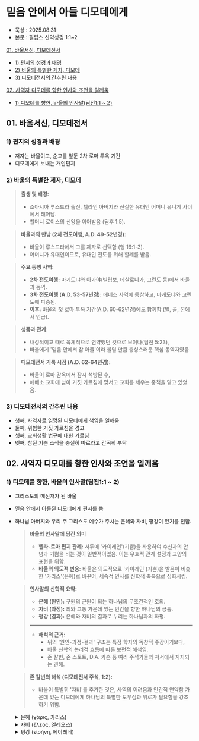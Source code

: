 # 믿음 안에서 아들 디모데에게

- 묵상 : 2025.08.31
- 본문 : 필립스 신약성경 1:1~2

[01. 바울서신, 디모데전서](#01-바울서신-디모데전서)
- [1) 편지의 성경과 배경](#1-편지의-성경과-배경)
- [2) 바울의 특별한 제자, 디모데](#2-바울의-특별한-제자-디모데)
- [3) 디모데전서의 간추린 내용](#3-디모데전서의-간추린-내용)

[02. 사역자 디모데를 향한 인사와 조언을 일깨움](#02-사역자-디모데를-향한-인사와-조언을-일깨움)
- [1) 디모데를 향한, 바울의 인사말(딤전1:1 ~ 2)](#1-디모데를-향한-바울의-인사말딤전11--2)

## 01. 바울서신, 디모데전서

### 1) 편지의 성경과 배경

- 저자는 바울이고, 순교를 앞둔 2차 로마 투옥 기간
- 디모데에게 보내는 개인편지

### 2) 바울의 특별한 제자, 디모데

> **출생 및 배경:**
>
> - 소아시아 루스드라 출신, 헬라인 아버지와 신실한 유대인 어머니 유니게 사이에서 태어남.
> - 할머니 로이스의 신앙을 이어받음 (딤후 1:5).

> **바울과의 만남 (2차 전도여행, A.D. 49-52년경):**
>
> - 바울이 루스드라에서 그를 제자로 선택함 (행 16:1-3).
> - 어머니가 유대인이므로, 유대인 전도를 위해 할례를 받음.

> **주요 동행 사역:**
>
> - **2차 전도여행:** 마게도냐와 아가야(빌립보, 데살로니가, 고린도 등)에서 바울과 동역.
> - **3차 전도여행 (A.D. 53-57년경):** 에베소 사역에 동참하고, 마게도냐와 고린도에 파송됨.
> - **이후:** 바울의 첫 로마 투옥 기간(A.D. 60-62년경)에도 함께함 (빌, 골, 몬에서 언급).

> **성품과 관계:**
>
> - 내성적이고 때로 육체적으로 연약했던 것으로 보이나(딤전 5:23),
> - 바울에게 '믿음 안에서 참 아들'이라 불릴 만큼 충성스러운 핵심 동역자였음.

> **디모데전서 기록 시점 (A.D. 62-64년경):**
>
> - 바울이 로마 감옥에서 잠시 석방된 후,
> - 에베소 교회에 남아 거짓 가르침에 맞서고 교회를 세우는 중책을 맡고 있었음.

### 3) 디모데전서의 간추린 내용

- 첫째, 사역자로 임명된 디모데에게 책임을 일깨움
- 둘째, 위험한 거짓 가르침을 경고
- 셋째, 교회생활 법규에 대한 가르침
- 넷째, 참된 기쁜 소식을 충실히 따르라고 간곡히 부탁

## 02. 사역자 디모데를 향한 인사와 조언을 일깨움

### 1) 디모데를 향한, 바울의 인사말(딤전1:1 ~ 2)

- 그리스도의 메신저가 된 바울
- 믿음 안에서 아들된 디모데에게 편지를 씀
- 하나님 아버지와 우리 주 그리스도 예수가 주시는 은혜와 자비, 평강이 있기를 전함.

  > **바울의 인사말에 담긴 의미**
  >
  > - **헬라-로마 편지 관례:** 서두에 '카이레인'(기쁨)을 사용하여 수신자의 안녕과 기쁨을 비는 것이 일반적이었음. 이는 우호적 관계 설정과 교양의 표현을 위함.
  > - **바울의 의도적 변용:** 바울은 의도적으로 '카이레인'(기쁨)을 발음이 비슷한 '카리스'(은혜)로 바꾸어, 세속적 인사를 신학적 축복으로 심화시킴.
  
  > **인사말의 신학적 요약:**
  >
  > - **은혜 (원인):** 구원의 근원이 되는 하나님의 무조건적인 호의.
  > - **자비 (과정):** 죄와 고통 가운데 있는 인간을 향한 하나님의 긍휼.
  > - **평강 (결과):** 은혜와 자비의 결과로 누리는 하나님과의 화평.
  >
  > ***
  >
  > - **해석의 근거:**
  >   - 위의 '원인-과정-결과' 구조는 특정 학자의 독창적 주장이기보다,
  >   - 바울 신학의 논리적 흐름에 따른 보편적 해석임.
  >   - 존 칼빈, 존 스토트, D.A. 카슨 등 여러 주석가들의 저서에서 지지되는 견해.
   
  > **존 칼빈의 해석 (디모데전서 주석, 1:2):**
  >
  > - 바울이 특별히 '자비'를 추가한 것은, 사역의 어려움과 인간적 연약함 가운데 있는 디모데에게 하나님의 특별한 도우심과 위로가 필요함을 강조하기 위함.

  <details>
  <summary>은혜 (χάρις, 카리스)</summary>

  - **의미:** 받을 자격 없는 자에게 주시는 하나님의 무조건적인 호의와 선물.
  - **바울의 용례:** 단순한 인사를 넘어, 사역을 감당케 하는 하나님의 능동적인 힘을 의미.

  </details>
  <details>
  <summary>자비 (ἔλεος, 엘레오스)</summary>

  - **의미:** 고통과 어려움에 처한 자를 향한 하나님의 구체적인 동정과 긍휼.
  - **바울의 용례:** 교회에 보내는 서신과 달리, 사역자인 디모데/디도에게만 특별히 추가함.
  - **목회적 의도:** 사역의 고충을 겪는 동역자를 향한 하나님의 특별한 돌보심을 기원하는 마음을 표현.

  </details>
  <details>
  <summary>평강 (εἰρήνη, 에이레네)</summary>

  - **의미:** 단순한 갈등의 부재가 아닌, 전인격적인 온전함과 번영 (히브리어 '샬롬'에서 유래).
  - **신학적 위치:** 하나님의 '은혜'와 '자비'를 경험한 결과로 주어지는 내적 안정과 질서.

  </details>
